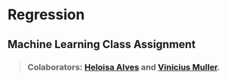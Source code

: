 # Regression
## Machine Learning Class Assignment 
> ### Colaborators: [Heloisa Alves](https://github.com/Helogizzy) and [Vinicius Muller](https://github.com/WoolliestTomb).

